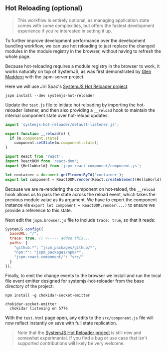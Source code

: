 ## Hot Reloading (optional)

> This workflow is entirely optional, as managing application state comes with some complexities, but offers the fastest development experience if you're interested in setting it up.

To further improve development performance over the development bundling workflow, we can use hot reloading to just replace the changed modules in the module registry in the browser,
without having to refresh the whole page.

Because hot-reloading requires a module registry in the browser to work, it works naturally on top of SystemJS,
as was first demonstrated by [Glen Maddern](https://twitter.com/glenmaddern) with the jspm-server project.

Here we will use Jiri Spac's [SystemJS Hot Reloader project](https://github.com/capaj/systemjs-hot-reloader):

```
jspm install --dev systemjs-hot-reloader
```

Update the `test.js` file to initiate hot reloading by importing the hot-reloader listener, and then also providing a `__reload` hook
to maintain the internal component state over hot-reload updates:

```javascript
import 'systemjs-hot-reloader/default-listener.js';

export function __reload(m) {
  if (m.component.state)
    component.setState(m.component.state);
}

import React from 'react';
import ReactDOM from 'react-dom';
import {HelloWorld} from 'jspm-react-component/component.js';

let container = document.getElementById('container');
export let component = ReactDOM.render(React.createElement(HelloWorld), container);
```

Because we are re-rendering the component on hot-reload, the `__reload` hook allows us to pass the state across
the reload event, which takes the previous module value as its argument. We have to export the component instance
via `export let component = ReactDOM.render(...)` to ensure we provide a reference to this state.

Next edit the `jspm.browser.js` file to include `trace: true`, so that it reads:

```javascript
SystemJS.config({
  baseURL: "/",
  trace: true, // <----- added this...
  paths: {
    "github:*": "jspm_packages/github/*",
    "npm:*": "jspm_packages/npm/*",
    "jspm-react-component/": "src/"
  }
});
```

Finally, to emit the change events to the browser we install and run the local file event
emitter designed for systemjs-hot-reloader from the base directory of the project:

```
npm install -g chokidar-socket-emitter
```

```
chokidar-socket-emitter
  chokidar listening on 5776
```

With the `test.html` page open, any edits to the `src/component.js` file will now reflect instantly on save with full
state replication.

> Note that the [SystemJS Hot Reloader project](https://github.com/capaj/systemjs-hot-reloader) is still new
  and somewhat experimental. If you find a bug or use case that isn't supported contributions will likely be very welcome.